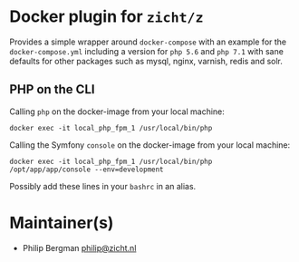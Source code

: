 # Docker plugin for `zicht/z` 

Provides a simple wrapper around `docker-compose` with an example for
the `docker-compose.yml` including a version for `php 5.6` and `php 7.1` with sane defaults for other packages such as mysql, nginx, varnish, redis and solr.

## PHP on the CLI
Calling `php` on the docker-image from your local machine:

`docker exec -it local_php_fpm_1 /usr/local/bin/php`

Calling the Symfony `console` on the docker-image from your local machine:

`docker exec -it local_php_fpm_1 /usr/local/bin/php /opt/app/app/console --env=development`

Possibly add these lines in your `bashrc` in an alias.

# Maintainer(s)
* Philip Bergman <philip@zicht.nl>
